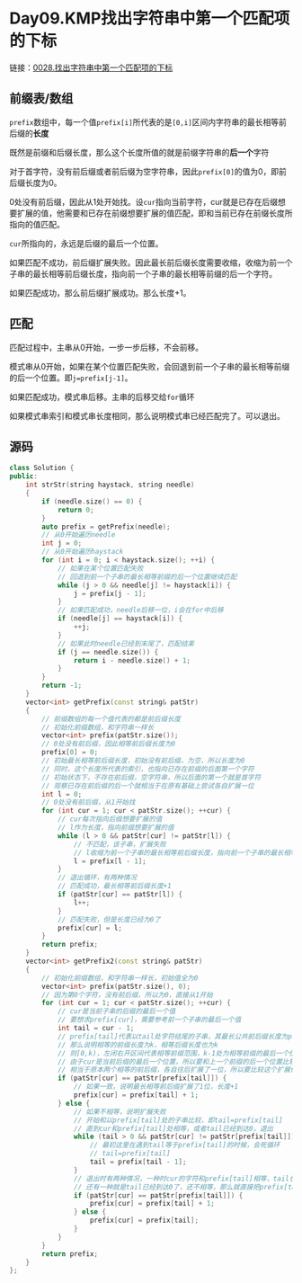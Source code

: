 # Day09.KMP找出字符串中第一个匹配项的下标

链接：[0028.找出字符串中第一个匹配项的下标](https://leetcode.cn/problems/find-the-index-of-the-first-occurrence-in-a-string/)

## 前缀表/数组

`prefix`数组中，每一个值`prefix[i]`所代表的是`[0,i]`区间内字符串的最长相等前后缀的**长度**

既然是前缀和后缀长度，那么这个长度所值的就是前缀字符串的**后一个**字符

对于首字符，没有前后缀或者前后缀为空字符串，因此`prefix[0]`的值为0，即前后缀长度为0。

0处没有前后缀，因此从1处开始找。设`cur`指向当前字符，cur就是已存在后缀想要扩展的值，他需要和已存在前缀想要扩展的值匹配，即和当前已存在前缀长度所指向的值匹配。

`cur`所指向的，永远是后缀的最后一个位置。

如果匹配不成功，前后缀扩展失败。因此最长前后缀长度需要收缩，收缩为前一个子串的最长相等前后缀长度，指向前一个子串的最长相等前缀的后一个字符。

如果匹配成功，那么前后缀扩展成功。那么长度+1。

## 匹配

匹配过程中，主串从0开始，一步一步后移，不会前移。

模式串从0开始，如果在某个位置匹配失败，会回退到前一个子串的最长相等前缀的后一个位置。即`j=prefix[j-1]`。

如果匹配成功，模式串后移。主串的后移交给`for`循环

如果模式串索引和模式串长度相同，那么说明模式串已经匹配完了。可以退出。

## 源码

```c++
class Solution {
public:
    int strStr(string haystack, string needle)
    {
        if (needle.size() == 0) {
            return 0;
        }
        auto prefix = getPrefix(needle);
        // 从0开始遍历needle
        int j = 0;
        // 从0开始遍历haystack
        for (int i = 0; i < haystack.size(); ++i) {
            // 如果在某个位置匹配失败
            // 回退到前一个子串的最长相等前缀的后一个位置继续匹配
            while (j > 0 && needle[j] != haystack[i]) {
                j = prefix[j - 1];
            }
            // 如果匹配成功，needle后移一位，i会在for中后移
            if (needle[j] == haystack[i]) {
                ++j;
            }
            // 如果此时needle已经到末尾了，匹配结束
            if (j == needle.size()) {
                return i - needle.size() + 1;
            }
        }
        return -1;
    }
    vector<int> getPrefix(const string& patStr)
    {
        // 前缀数组的每一个值代表的都是前后缀长度
        // 初始化前缀数组，和字符串一样长
        vector<int> prefix(patStr.size());
        // 0处没有前后缀，因此相等前后缀长度为0
        prefix[0] = 0;
        // 初始最长相等前后缀长度，初始没有前后缀，为空，所以长度为0
        // 同时，这个长度所代表的索引，也指向已存在前缀的后面第一个字符
        // 初始状态下，不存在前后缀，空字符串，所以后面的第一个就是首字符
        // 观察已存在前后缀的后一个就相当于在原有基础上尝试各自扩展一位
        int l = 0;
        // 0处没有前后缀，从1开始找
        for (int cur = 1; cur < patStr.size(); ++cur) {
            // cur每次指向后缀想要扩展的值
            // l作为长度，指向前缀想要扩展的值
            while (l > 0 && patStr[cur] != patStr[l]) {
                // 不匹配，该子串，扩展失败
                // l收缩为前一个子串的最长相等前后缀长度，指向前一个子串的最长相等前缀的后一个字符
                l = prefix[l - 1];
            }
            // 退出循环，有两种情况
            // 匹配成功，最长相等前后缀长度+1
            if (patStr[cur] == patStr[l]) {
                l++;
            }
            // 匹配失败，但是长度已经为0了
            prefix[cur] = l;
        }
        return prefix;
    }
    vector<int> getPrefix2(const string& patStr)
    {
        // 初始化前缀数组，和字符串一样长，初始值全为0
        vector<int> prefix(patStr.size(), 0);
        // 因为第0个字符，没有前后缀，所以为0，直接从1开始
        for (int cur = 1; cur < patStr.size(); ++cur) {
            // cur是当前子串的后缀的最后一个值
            // 要想求prefix[cur]，需要参考前一个子串的最后一个值
            int tail = cur - 1;
            // prefix[tail]代表以tail处字符结尾的子串，其最长公共前后缀长度为prefix[tail]，假设这里prefix[tail]为k，
            // 那么说明相等的前缀长度为k，相等后缀长度也为k
            // 则[0,k)，左闭右开区间代表相等前缀范围，k-1处为相等前缀的最后一个位置，k处为相等前缀之后的第一个位置
            // 由于cur是当前后缀的最后一个位置，所以要和上一个前缀的后一个位置比较
            // 相当于原本两个相等的前后缀，各自往后扩展了一位，所以要比较这个扩展位是否一致
            if (patStr[cur] == patStr[prefix[tail]]) {
                // 如果一致，说明最长相等前后缀扩展了1位，长度+1
                prefix[cur] = prefix[tail] + 1;
            } else {
                // 如果不相等，说明扩展失败
                // 开始和以prefix[tail]处的子串比较，即tail=prefix[tail]
                // 直到cur和prefix[tail]处相等，或者tail已经到达0，退出
                while (tail > 0 && patStr[cur] != patStr[prefix[tail]]) {
                    // 最初这里在遇到tail等于prefix[tail]的时候，会死循环
                    // tail=prefix[tail]
                    tail = prefix[tail - 1];
                }
                // 退出时有两种情况，一种时cur的字符和prefix[tail]相等，tail也可以是0，和0处相等
                // 还有一种就是tail已经到达0了，还不相等，那么就直接把prefix[tail]赋值过去就可以了
                if (patStr[cur] == patStr[prefix[tail]]) {
                    prefix[cur] = prefix[tail] + 1;
                } else {
                    prefix[cur] = prefix[tail];
                }
            }
        }
        return prefix;
    }
};

```
